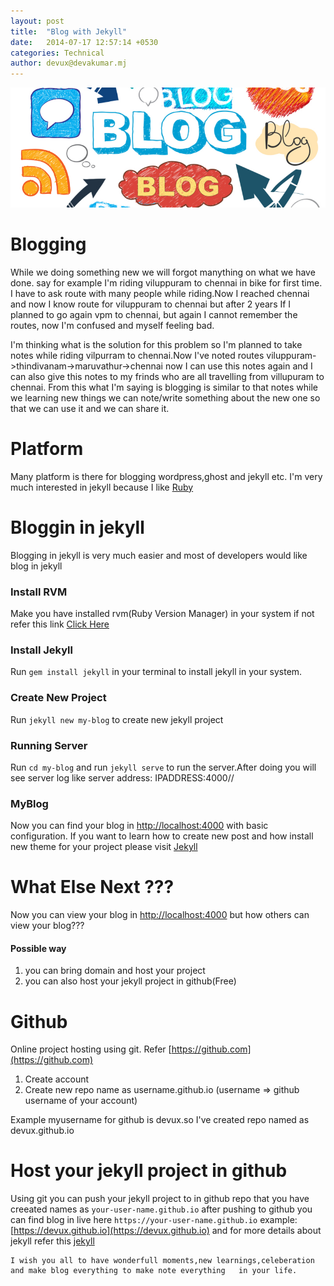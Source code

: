 ```yaml
---
layout: post
title:  "Blog with Jekyll"
date:   2014-07-17 12:57:14 +0530
categories: Technical
author: devux@devakumar.mj
---
```

![](/images/blog.jpg)

# Blogging 
While we doing something new we will forgot manything on what we have done. say for example I'm riding viluppuram to chennai in bike for first time. I have to ask route with many people while riding.Now I reached chennai and now I know route for viluppuram to chennai but after 2 years If I planned to go again vpm to chennai, but again I cannot remember the routes, now I'm confused and myself feeling bad. 

I'm thinking what is the solution for this problem so I'm planned to take notes while riding vilpurram to chennai.Now I've noted routes viluppuram->thindivanam->maruvathur->chennai now I can use this notes again and I can also give this notes to my frinds who are all travelling from villupuram to chennai. From this what I'm saying is blogging is similar to that notes while we learning new things we can note/write something about the new one so that we can use it and we can share it.

# Platform
Many platform is there for blogging wordpress,ghost and jekyll etc. I'm very much interested in jekyll because I like [Ruby](https://www.ruby-lang.org)

# Bloggin in jekyll
Blogging in jekyll is very much easier and most of developers would like blog in jekyll

### Install RVM
Make you have installed rvm(Ruby Version Manager) in your system if not refer this link [Click Here](https://rvm.io/rvm/install)


### Install Jekyll
Run ````gem install jekyll```` in your terminal to install jekyll in your system.

### Create New Project
Run ````jekyll new my-blog```` to create new jekyll project

### Running Server
Run ````cd my-blog```` and run ````jekyll serve```` to run the server.After doing you will see server log like server address: IPADDRESS:4000//

### MyBlog
Now you can find your blog in [http://localhost:4000](http://localhost:4000) with basic configuration. If you want to learn how to create new post and how install new theme for your project please visit [Jekyll](https://jekyllrb.com/)

# What Else Next ???
Now you can view your blog in [http://localhost:4000](http://localhost:4000) but how others can view your blog???

#### Possible way
1. you can bring domain and host your project
2. you can also host your jekyll project in github(Free)

# Github
Online project hosting using git. Refer [https://github.com](https://github.com)
1. Create account
2. Create new repo name as username.github.io (username => github username of your account)

Example myusername for github is devux.so I've created repo named as          devux.github.io 

# Host your jekyll project in github
Using git you can push your jekyll project to in github repo that you have creeated  names as ````your-user-name.github.io```` after pushing to github you can find blog in live here ````https://your-user-name.github.io```` example: [https://devux.github.io](https://devux.github.io) and for more details about jekyll refer this [jekyll](https://jekyllrb.com/)

	I wish you all to have wonderfull moments,new learnings,celeberation and make blog everything to make note everything   in your life.